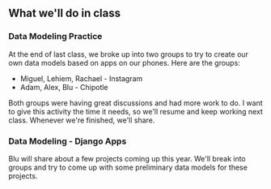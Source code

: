 <!--
Instructor notes: 
-->
## What we'll do in class

### Data Modeling Practice

At the end of last class, we broke up into two groups to try to create our own data models based on apps on our phones. Here are the groups:

- Miguel, Lehiem, Rachael - Instagram
- Adam, Alex, Blu - Chipotle

Both groups were having great discussions and had more work to do. I want to give this activity the time it needs, so we'll resume and keep working next class. Whenever we're finished, we'll share.

### Data Modeling - Django Apps

Blu will share about a few projects coming up this year. We'll break into groups and try to come up with some preliminary data models for these projects.



